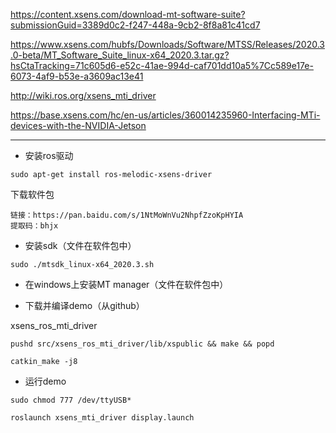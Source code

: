 https://content.xsens.com/download-mt-software-suite?submissionGuid=3389d0c2-f247-448a-9cb2-8f8a81c41cd7


https://www.xsens.com/hubfs/Downloads/Software/MTSS/Releases/2020.3.0-beta/MT_Software_Suite_linux-x64_2020.3.tar.gz?hsCtaTracking=71c605d6-e52c-41ae-994d-caf701dd10a5%7Cc589e17e-6073-4af9-b53e-a3609ac13e41

http://wiki.ros.org/xsens_mti_driver


https://base.xsens.com/hc/en-us/articles/360014235960-Interfacing-MTi-devices-with-the-NVIDIA-Jetson


---

- 安装ros驱动
```
sudo apt-get install ros-melodic-xsens-driver
```

下载软件包
```
链接：https://pan.baidu.com/s/1NtMoWnVu2NhpfZzoKpHYIA 
提取码：bhjx 
```


- 安装sdk（文件在软件包中）
```
sudo ./mtsdk_linux-x64_2020.3.sh
```

- 在windows上安装MT manager（文件在软件包中）


- 下载并编译demo（从github）

xsens_ros_mti_driver
```
pushd src/xsens_ros_mti_driver/lib/xspublic && make && popd

catkin_make -j8
```

- 运行demo
```
sudo chmod 777 /dev/ttyUSB*

roslaunch xsens_mti_driver display.launch
```